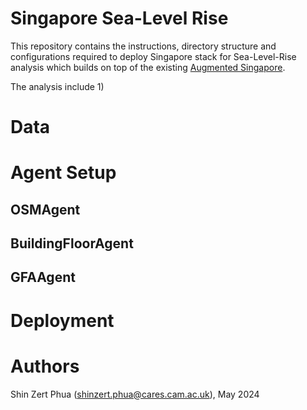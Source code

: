 # Singapore Sea-Level Rise
This repository contains the instructions, directory structure and configurations required to deploy Singapore stack for Sea-Level-Rise analysis which builds on top of the existing [Augmented Singapore](https://github.com/cambridge-cares/TheWorldAvatar/tree/dev-singapore-stack/Deploy/stacks/Singapore). 

The analysis include
1) 

# Data



# Agent Setup
## OSMAgent

## BuildingFloorAgent

## GFAAgent

# Deployment 



# Authors
Shin Zert Phua (shinzert.phua@cares.cam.ac.uk), May 2024